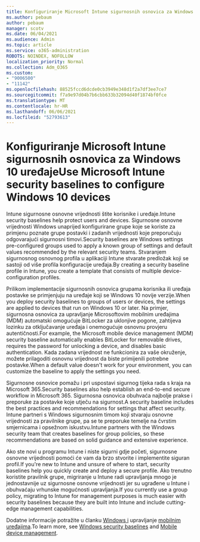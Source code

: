 ```yaml
---
title: Konfiguriranje Microsoft Intune sigurnosnih osnovica za Windows 10 uređaje
ms.author: pebaum
author: pebaum
manager: scotv
ms.date: 06/04/2021
ms.audience: Admin
ms.topic: article
ms.service: o365-administration
ROBOTS: NOINDEX, NOFOLLOW
localization_priority: Normal
ms.collection: Adm_O365
ms.custom:
- "9006500"
- "11142"
ms.openlocfilehash: 88525fccd6dcde0cb3949e348d1f2a7df3ee7ce7
ms.sourcegitcommit: f7a9e97d04b7b6cbb633b32094d40f1874bf0fce
ms.translationtype: MT
ms.contentlocale: hr-HR
ms.lasthandoff: 06/06/2021
ms.locfileid: "52793613"
---
```

# <a name="use-microsoft-intune-security-baselines-to-configure-windows-10-devices"></a><span data-ttu-id="f78e0-102">Konfiguriranje Microsoft Intune sigurnosnih osnovica za Windows 10 uređaje</span><span class="sxs-lookup"><span data-stu-id="f78e0-102">Use Microsoft Intune security baselines to configure Windows 10 devices</span></span>

<span data-ttu-id="f78e0-103">Intune sigurnosne osnovne vrijednosti štite korisnike i uređaje.</span><span class="sxs-lookup"><span data-stu-id="f78e0-103">Intune security baselines help protect users and devices.</span></span> <span data-ttu-id="f78e0-104">Sigurnosne osnovne vrijednosti Windows unaprijed konfigurirane grupe koje se koriste za primjenu poznate grupe postavki i zadanih vrijednosti koje preporučuju odgovarajući sigurnosni timovi.</span><span class="sxs-lookup"><span data-stu-id="f78e0-104">Security baselines are Windows settings pre-configured groups used to apply a known group of settings and default values recommended by the relevant security teams.</span></span> <span data-ttu-id="f78e0-105">Stvaranjem sigurnosnog osnovnog profila u aplikaciji Intune stvarate predložak koji se sastoji od više profila konfiguracije uređaja.</span><span class="sxs-lookup"><span data-stu-id="f78e0-105">By creating a security baseline profile in Intune, you create a template that consists of multiple device-configuration profiles.</span></span>

<span data-ttu-id="f78e0-106">Prilikom implementacije sigurnosnih osnovica grupama korisnika ili uređaja postavke se primjenjuju na uređaje koji se Windows 10 novije verzije.</span><span class="sxs-lookup"><span data-stu-id="f78e0-106">When you deploy security baselines to groups of users or devices, the settings are applied to devices that run on Windows 10 or later.</span></span> <span data-ttu-id="f78e0-107">Na primjer, sigurnosna osnovica za upravljanje Microsoftovim mobilnim uređajima (MDM) automatski omogućuje BitLocker za uklonjive pogone, zahtijeva lozinku za otključavanje uređaja i onemogućuje osnovnu provjeru autentičnosti.</span><span class="sxs-lookup"><span data-stu-id="f78e0-107">For example, the Microsoft mobile device management (MDM) security baseline automatically enables BitLocker for removable drives, requires the password for unlocking a device, and disables basic authentication.</span></span> <span data-ttu-id="f78e0-108">Kada zadana vrijednost ne funkcionira za vaše okruženje, možete prilagoditi osnovnu vrijednost da biste primijenili potrebne postavke.</span><span class="sxs-lookup"><span data-stu-id="f78e0-108">When a default value doesn't work for your environment, you can customize the baseline to apply the settings you need.</span></span>

<span data-ttu-id="f78e0-109">Sigurnosne osnovice pomažu i pri uspostavi sigurnog tijeka rada s kraja na Microsoft 365.</span><span class="sxs-lookup"><span data-stu-id="f78e0-109">Security baselines also help establish an end-to-end secure workflow in Microsoft 365.</span></span> <span data-ttu-id="f78e0-110">Sigurnosna osnovica obuhvaća najbolje prakse i preporuke za postavke koje utječu na sigurnost.</span><span class="sxs-lookup"><span data-stu-id="f78e0-110">A security baseline includes the best practices and recommendations for settings that affect security.</span></span> <span data-ttu-id="f78e0-111">Intune partneri s Windows sigurnosnim timom koji stvaraju osnovne vrijednosti za pravilnike grupe, pa se te preporuke temelje na čvrstim smjernicama i opsežnom iskustvu.</span><span class="sxs-lookup"><span data-stu-id="f78e0-111">Intune partners with the Windows security team that creates baselines for group policies, so these recommendations are based on solid guidance and extensive experience.</span></span>

<span data-ttu-id="f78e0-112">Ako ste novi u programu Intune i niste sigurni gdje početi, sigurnosne osnovne vrijednosti pomoći će vam da brzo stvorite i implementite siguran profil.</span><span class="sxs-lookup"><span data-stu-id="f78e0-112">If you're new to Intune and unsure of where to start, security baselines help you quickly create and deploy a secure profile.</span></span> <span data-ttu-id="f78e0-113">Ako trenutno koristite pravilnik grupe, migriranje u Intune radi upravljanja mnogo je jednostavnije uz sigurnosne osnovne vrijednosti jer su ugrađene u Intune i obuhvaćaju vrhunske mogućnosti upravljanja.</span><span class="sxs-lookup"><span data-stu-id="f78e0-113">If you currently use a group policy, migrating to Intune for management purposes is much easier with security baselines because they are built into Intune and include cutting-edge management capabilities.</span></span>

<span data-ttu-id="f78e0-114">Dodatne informacije potražite u članku [Windows i](/windows/security/threat-protection/windows-security-baselines) upravljanje [mobilnim uređajima](/windows/client-management/mdm/).</span><span class="sxs-lookup"><span data-stu-id="f78e0-114">To learn more, see [Windows security baselines](/windows/security/threat-protection/windows-security-baselines) and [Mobile device management](/windows/client-management/mdm/).</span></span>

